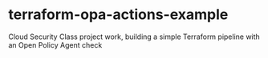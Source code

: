 # terraform-opa-actions-example
Cloud Security Class project work, building a simple Terraform pipeline with an Open Policy Agent check
